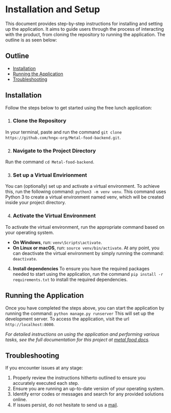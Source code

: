 # Installation and Setup

This document provides step-by-step instructions for installing and setting up the application. It aims to guide users through the process of interacting with the product, from cloning the repository to running the application. The outline is as seen below:

## Outline
- [Installation](#installation)
- [Running the Application](#running-the-application)
- [Troubleshooting](#troubleshooting)

## Installation

Follow the steps below to get started using the free lunch application:
1. ### Clone the Repository
In your terminal, paste and run the command `git clone https://github.com/hngx-org/Metal-food-backend.git`.

2. ### Navigate to the Project Directory
Run the command `cd Metal-food-backend`.

3. ### Set up a Virtual Envirionment
You can (optionally) set up and activate a virtual environment. To achieve this, run the following command: `python3 -m venv venv`. This command uses Python 3 to create a virtual environment named venv, which will be created inside your project directory.

4. ### Activate the Virtual Environment
To activate the virtual environment, run the appropriate command based on your operating system.
- **On Windows**, run: `venv\Scripts\activate`.
- **On Linux or macOS**, run: `source venv/bin/activate`.
    At any point, you can deactivate the virtual environment by simply running the command: `deactivate`.

4. **Install dependencies**
To ensure you have the required packages needed to start using the application, run the command `pip install -r requirements.txt` to install the required dependencies.

## Running the Application

Once you have completed the steps above, you can start the application by running the command: `python manage.py runserver`
This will set up the development server.
To access the application, visit the url `http://localhost:8000`.

*For detailed instructions on using the application and performing various tasks, see the full documentation for this project at [metal food docs](documentation.md).*

## Troubleshooting

If you encounter issues at any stage:
1. Properly review the instructions hitherto outlined to ensure you accurately executed each step.
2. Ensure you are running an up-to-date version of your operating system.
3. Identify error codes or messages and search for any provided solutions online.
4. If issues persist, do not hesitate to send us a [mail](#).
